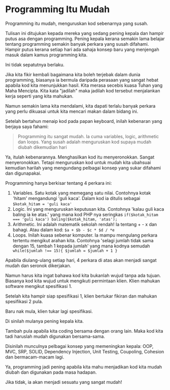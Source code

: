 # Programming Itu Mudah

Programming itu mudah, menguruskan kod sebenarnya yang susah.

Tulisan ini ditujukan kepada mereka yang sedang pening kepala dan hampir putus asa dengan programming. Pening kepala kerana semakin lama belajar tentang programming semakin banyak perkara yang susah difahami. Hampir putus kerana setiap hari ada sahaja konsep baru yang menjengah masuk dalam kamus programming kita.

Ini tidak sepatutnya berlaku.

Jika kita fikir kembali bagaimana kita boleh terjebak dalam dunia programming, biasanya ia bermula daripada perasaan yang sangat hebat apabila kod kita menunjukkan hasil. Kita merasa secebis kuasa Tuhan yang Maha Mencipta. Kita kata "jadilah" maka jadilah kod tersebut menjalankan kerja seperti yang kita mahukan.

Namun semakin lama kita mendalami, kita dapati terlalu banyak perkara yang perlu dikuasai untuk kita mencari makan dalam bidang ini.

Setelah bertahun menaip kod pada papan keyboard, inilah kebenaran yang berjaya saya fahami:

> Programming itu sangat mudah. Ia cuma variables, logic, arithmetic dan loops. Yang susah adalah menguruskan kod supaya mudah diubah dikemudian hari

Ya, itulah kebenarannya. Menghasilkan kod itu menyeronokkan. Sangat menyeronokkan. Tetapi menguruskan kod untuk mudah kita ubahsuai kemudian harilah yang mengundang pelbagai konsep yang sukar difahami dan digunapakai.

Programming hanya berkisar tentang 4 perkara ini:

1. Variables. Satu kotak yang memegang satu nilai. Contohnya kotak 'hitam' mengandungi 'guli kaca'. Dalam kod ia ditulis sebagai ```$kotak_hitam = 'guli kaca'```
2. Logic. Ini yang menguruskan keputusan kita. Contohnya 'kalau guli kaca baling ia ke atas.' yang mana kod PHP nya seringkas ```if($kotak_hitam === 'guli kaca') baling($kotak_hitam, 'atas');```
3. Arithmetic. Ini adalah matematik sekolah rendah! Ia tentang + - x dan bahagi. Atau dalam kod: ``` $a + $b - $c * $d / *e ```
4. Loops. Inilah kuasa sebenar komputer. Ia mampu mengulang perkara tertentu mengikut arahan kita. Contohnya 'selagi jumlah tidak sama dengan 15, tambah 1 kepada jumlah' yang mana kodnya semudah ``` while($jumlah !== 15){ $jumlah = $jumlah + 1 }```

Apabila diulang-ulang setiap hari, 4 perkara di atas akan menjadi sangat mudah dan seronok dikerjakan.

Namun harus kita ingat bahawa kod kita bukanlah wujud tanpa ada tujuan. Biasanya kod kita wujud untuk mengikuti permintaan klien. Klien mahukan software mengikut spesifikasi 1.

Setelah kita hampir siap spesifikasi 1, klien bertukar fikiran dan mahukan spesifikasi 2 pula.

Baru nak mula, klien tukar lagi spesifikasi.

Di sinilah mulanya pening kepala kita.

Tambah pula apabila kita coding bersama dengan orang lain. Maka kod kita tadi haruslah mudah digunakan bersama-sama.

Disinilah munculnya pelbagai konsep yang memeningkan kepala: OOP, MVC, SRP, SOLID, Dependency Injection, Unit Testing, Coupoling, Cohesion dan bermacam-macam lagi.

Ya, programming jadi pening apabila kita mahu menjadikan kod kita mudah diubah dan digunakan pada masa hadapan.

Jika tidak, ia akan menjadi sesuatu yang sangat mudah!
